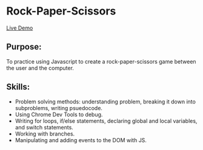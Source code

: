 # Rock-Paper-Scissors
[Live Demo](https://leeyuh8.github.io/rock-paper-scissors/)

## Purpose: 
To practice using Javascript to create a rock-paper-scissors game between the user and the computer.

## Skills:
- Problem solving methods: understanding problem, breaking it down into subproblems, writing psuedocode.
- Using Chrome Dev Tools to debug.
- Writing for loops, if/else statements, declaring global and local variables, and switch statements.
- Working with branches.
- Manipulating and adding events to the DOM with JS.

